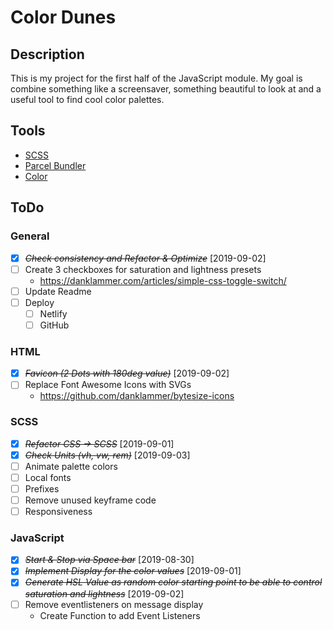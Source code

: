 # Color Dunes

## Description

This is my project for the first half of the JavaScript module.
My goal is combine something like a screensaver, something beautiful to look at and a useful tool to find cool color palettes.

## Tools

-   [SCSS](https://sass-lang.com/)
-   [Parcel Bundler](https://parceljs.org)
-   [Color](https://www.npmjs.com/package/color)

## ToDo

### General

-   [x] ~~_Check consistency and Refactor & Optimize_~~ [2019-09-02]
-   [ ] Create 3 checkboxes for saturation and lightness presets
    -   https://danklammer.com/articles/simple-css-toggle-switch/
-   [ ] Update Readme
-   [ ] Deploy
    -   [ ] Netlify
    -   [ ] GitHub

### HTML

-   [x] ~~_Favicon (2 Dots with 180deg value)_~~ [2019-09-02]
-   [ ] Replace Font Awesome Icons with SVGs
    -   https://github.com/danklammer/bytesize-icons

### SCSS

-   [x] ~~_Refactor CSS -> SCSS_~~ [2019-09-01]
-   [x] ~~_Check Units (vh, vw, rem)_~~ [2019-09-03]
-   [ ] Animate palette colors
-   [ ] Local fonts
-   [ ] Prefixes
-   [ ] Remove unused keyframe code
-   [ ] Responsiveness

### JavaScript

-   [x] ~~_Start & Stop via Space bar_~~ [2019-08-30]
-   [x] ~~_Implement Display for the color values_~~ [2019-09-01]
-   [x] ~~_Generate HSL Value as random color starting point to be able to control saturation and lightness_~~ [2019-09-02]
-   [ ] Remove eventlisteners on message display
    -   Create Function to add Event Listeners

